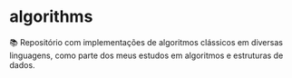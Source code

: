 # algorithms
📚 Repositório com implementações de algoritmos clássicos em diversas linguagens, como parte dos meus estudos em algoritmos e estruturas de dados.
